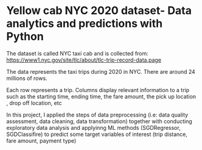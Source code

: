 # Yellow cab NYC 2020 dataset- Data analytics and predictions with Python

The dataset is called NYC taxi cab and is collected from: https://www1.nyc.gov/site/tlc/about/tlc-trip-record-data.page

The data represents the taxi trips during 2020 in NYC. There are around 24 millions of rows. 

Each row represents a trip. Columns display relevant information to a trip such as the starting time, ending time, the fare amount, the pick up location , drop off location, etc

In this project, I applied the steps of data preprocessing (i.e: data quality assessment, data cleaning, data transformation) together with conducting exploratory data analysis and applyinng ML methods (SGDRegressor, SGDClassifire) to predict some target variables of interest (trip distance, fare amount, payment type)



